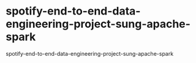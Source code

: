 # spotify-end-to-end-data-engineering-project-sung-apache-spark
spotify-end-to-end-data-engineering-project-sung-apache-spark
